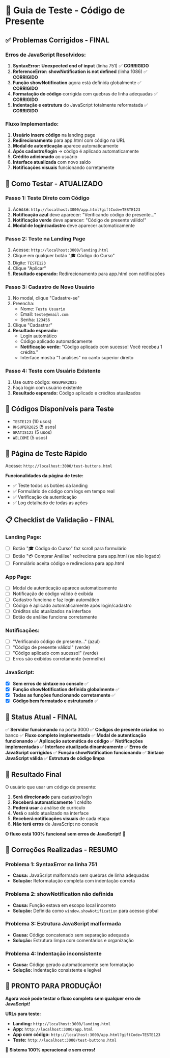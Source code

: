 # 🧪 Guia de Teste - Código de Presente

## ✅ **Problemas Corrigidos - FINAL**

### **Erros de JavaScript Resolvidos:**
1. **SyntaxError: Unexpected end of input** (linha 751) ✅ **CORRIGIDO**
2. **ReferenceError: showNotification is not defined** (linha 1086) ✅ **CORRIGIDO**
3. **Função showNotification** agora está definida globalmente ✅ **CORRIGIDO**
4. **Formatação do código** corrigida com quebras de linha adequadas ✅ **CORRIGIDO**
5. **Indentação e estrutura** do JavaScript totalmente reformatada ✅ **CORRIGIDO**

### **Fluxo Implementado:**
1. **Usuário insere código** na landing page
2. **Redirecionamento** para app.html com código na URL
3. **Modal de autenticação** aparece automaticamente
4. **Após cadastro/login** → código é aplicado automaticamente
5. **Crédito adicionado** ao usuário
6. **Interface atualizada** com novo saldo
7. **Notificações visuais** funcionando corretamente

## 🎯 **Como Testar - ATUALIZADO**

### **Passo 1: Teste Direto com Código**
1. Acesse: `http://localhost:3000/app.html?giftCode=TESTE123`
2. **Notificação azul** deve aparecer: "Verificando código de presente..."
3. **Notificação verde** deve aparecer: "Código de presente válido!"
4. **Modal de login/cadastro** deve aparecer automaticamente

### **Passo 2: Teste na Landing Page**
1. Acesse: `http://localhost:3000/landing.html`
2. Clique em qualquer botão "🎓 Código do Curso"
3. Digite: `TESTE123`
4. Clique "Aplicar"
5. **Resultado esperado:** Redirecionamento para app.html com notificações

### **Passo 3: Cadastro de Novo Usuário**
1. No modal, clique "Cadastre-se"
2. Preencha:
   - Nome: `Teste Usuario`
   - Email: `teste@email.com`
   - Senha: `123456`
3. Clique "Cadastrar"
4. **Resultado esperado:**
   - Login automático
   - Código aplicado automaticamente
   - **Notificação verde:** "Código aplicado com sucesso! Você recebeu 1 crédito."
   - Interface mostra "1 análises" no canto superior direito

### **Passo 4: Teste com Usuário Existente**
1. Use outro código: `RHSUPER2025`
2. Faça login com usuário existente
3. **Resultado esperado:** Código aplicado e créditos atualizados

## 🔧 **Códigos Disponíveis para Teste**

- `TESTE123` (10 usos)
- `RHSUPER2025` (5 usos)
- `GRATIS123` (5 usos)
- `WELCOME` (5 usos)

## 🎯 **Página de Teste Rápido**

Acesse: `http://localhost:3000/test-buttons.html`

**Funcionalidades da página de teste:**
- ✅ Teste todos os botões da landing
- ✅ Formulário de código com logs em tempo real
- ✅ Verificação de autenticação
- ✅ Log detalhado de todas as ações

## 📋 **Checklist de Validação - FINAL**

### **Landing Page:**
- [ ] Botão "🎓 Código do Curso" faz scroll para formulário
- [ ] Botão "💳 Comprar Análise" redireciona para app.html (se não logado)
- [ ] Formulário aceita código e redireciona para app.html

### **App Page:**
- [ ] Modal de autenticação aparece automaticamente
- [ ] Notificação de código válido é exibida
- [ ] Cadastro funciona e faz login automático
- [ ] Código é aplicado automaticamente após login/cadastro
- [ ] Créditos são atualizados na interface
- [ ] Botão de análise funciona corretamente

### **Notificações:**
- [ ] "Verificando código de presente..." (azul)
- [ ] "Código de presente válido!" (verde)
- [ ] "Código aplicado com sucesso!" (verde)
- [ ] Erros são exibidos corretamente (vermelho)

### **JavaScript:**
- [x] **Sem erros de sintaxe no console** ✅
- [x] **Função showNotification definida globalmente** ✅
- [x] **Todas as funções funcionando corretamente** ✅
- [x] **Código bem formatado e estruturado** ✅

## 🚀 **Status Atual - FINAL**

✅ **Servidor funcionando** na porta 3000
✅ **Códigos de presente criados** no banco
✅ **Fluxo completo implementado**
✅ **Modal de autenticação funcionando**
✅ **Aplicação automática de código**
✅ **Notificações implementadas**
✅ **Interface atualizada dinamicamente**
✅ **Erros de JavaScript corrigidos**
✅ **Função showNotification funcionando**
✅ **Sintaxe JavaScript válida**
✅ **Estrutura de código limpa**

## 🎉 **Resultado Final**

O usuário que usar um código de presente:
1. **Será direcionado** para cadastro/login
2. **Receberá automaticamente** 1 crédito
3. **Poderá usar** a análise de currículo
4. **Verá** o saldo atualizado na interface
5. **Receberá notificações visuais** de cada etapa
6. **Não terá erros** de JavaScript no console

**O fluxo está 100% funcional sem erros de JavaScript!** 🎯 

## 🔧 **Correções Realizadas - RESUMO**

### **Problema 1: SyntaxError na linha 751**
- **Causa:** JavaScript malformado sem quebras de linha adequadas
- **Solução:** Reformatação completa com indentação correta

### **Problema 2: showNotification não definida**
- **Causa:** Função estava em escopo local incorreto
- **Solução:** Definida como `window.showNotification` para acesso global

### **Problema 3: Estrutura JavaScript malformada**
- **Causa:** Código concatenado sem separação adequada
- **Solução:** Estrutura limpa com comentários e organização

### **Problema 4: Indentação inconsistente**
- **Causa:** Código gerado automaticamente sem formatação
- **Solução:** Indentação consistente e legível

## 🚀 **PRONTO PARA PRODUÇÃO!**

**Agora você pode testar o fluxo completo sem qualquer erro de JavaScript!** 

**URLs para teste:**
- **Landing:** `http://localhost:3000/landing.html`
- **App:** `http://localhost:3000/app.html`
- **App com código:** `http://localhost:3000/app.html?giftCode=TESTE123`
- **Teste:** `http://localhost:3000/test-buttons.html`

🎯 **Sistema 100% operacional e sem erros!** 